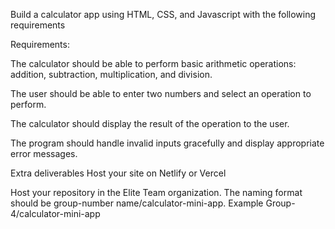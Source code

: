 Build a calculator app using HTML, CSS, and Javascript with the following requirements

Requirements:

The calculator should be able to perform basic arithmetic operations: addition, subtraction, multiplication, and division.

The user should be able to enter two numbers and select an operation to perform.

The calculator should display the result of the operation to the user.

The program should handle invalid inputs gracefully and display appropriate error messages.

Extra deliverables
Host your site on Netlify or Vercel

Host your repository in the Elite Team organization.
The naming format should be group-number name/calculator-mini-app. Example  Group-4/calculator-mini-app
